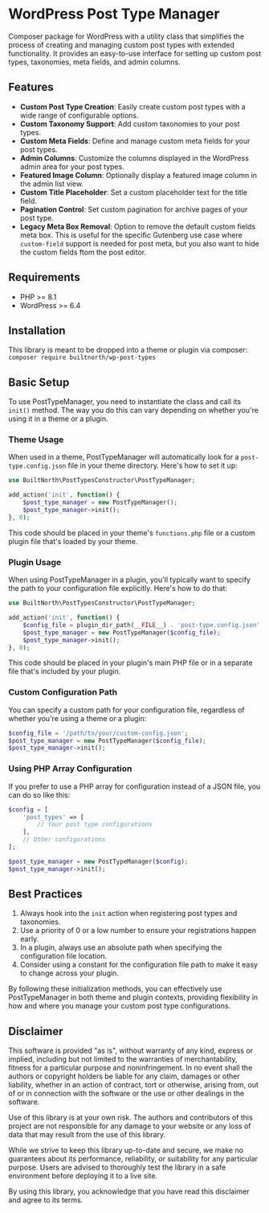 # WordPress Post Type Manager

Composer package for WordPress with a utility class that simplifies the process of creating and managing custom post types with extended functionality. It provides an easy-to-use interface for setting up custom post types, taxonomies, meta fields, and admin columns.

## Features

-   **Custom Post Type Creation**: Easily create custom post types with a wide range of configurable options.
-   **Custom Taxonomy Support**: Add custom taxonomies to your post types.
-   **Custom Meta Fields**: Define and manage custom meta fields for your post types.
-   **Admin Columns**: Customize the columns displayed in the WordPress admin area for your post types.
-   **Featured Image Column**: Optionally display a featured image column in the admin list view.
-   **Custom Title Placeholder**: Set a custom placeholder text for the title field.
-   **Pagination Control**: Set custom pagination for archive pages of your post type.
-   **Legacy Meta Box Removal**: Option to remove the default custom fields meta box. This is useful for the specific Gutenberg use case where `custom-field` support is needed for post meta, but you also want to hide the custom fields ftom the post editor.

## Requirements

-   PHP >= 8.1
-   WordPress >= 6.4

## Installation

This library is meant to be dropped into a theme or plugin via composer: `composer require builtnorth/wp-post-types`

## Basic Setup

To use PostTypeManager, you need to instantiate the class and call its `init()` method. The way you do this can vary depending on whether you're using it in a theme or a plugin.

### Theme Usage

When used in a theme, PostTypeManager will automatically look for a `post-type.config.json` file in your theme directory. Here's how to set it up:

```php
use BuiltNorth\PostTypesConstructor\PostTypeManager;

add_action('init', function() {
    $post_type_manager = new PostTypeManager();
    $post_type_manager->init();
}, 0);
```

This code should be placed in your theme's `functions.php` file or a custom plugin file that's loaded by your theme.

### Plugin Usage

When using PostTypeManager in a plugin, you'll typically want to specify the path to your configuration file explicitly. Here's how to do that:

```php
use BuiltNorth\PostTypesConstructor\PostTypeManager;

add_action('init', function() {
    $config_file = plugin_dir_path(__FILE__) . 'post-type.config.json';
    $post_type_manager = new PostTypeManager($config_file);
    $post_type_manager->init();
}, 0);
```

This code should be placed in your plugin's main PHP file or in a separate file that's included by your plugin.

### Custom Configuration Path

You can specify a custom path for your configuration file, regardless of whether you're using a theme or a plugin:

```php
$config_file = '/path/to/your/custom-config.json';
$post_type_manager = new PostTypeManager($config_file);
$post_type_manager->init();
```

### Using PHP Array Configuration

If you prefer to use a PHP array for configuration instead of a JSON file, you can do so like this:

```php
$config = [
    'post_types' => [
        // Your post type configurations
    ],
    // Other configurations
];

$post_type_manager = new PostTypeManager($config);
$post_type_manager->init();
```

## Best Practices

1. Always hook into the `init` action when registering post types and taxonomies.
2. Use a priority of 0 or a low number to ensure your registrations happen early.
3. In a plugin, always use an absolute path when specifying the configuration file location.
4. Consider using a constant for the configuration file path to make it easy to change across your plugin.

By following these initialization methods, you can effectively use PostTypeManager in both theme and plugin contexts, providing flexibility in how and where you manage your custom post type configurations.

## Disclaimer

This software is provided "as is", without warranty of any kind, express or implied, including but not limited to the warranties of merchantability, fitness for a particular purpose and noninfringement. In no event shall the authors or copyright holders be liable for any claim, damages or other liability, whether in an action of contract, tort or otherwise, arising from, out of or in connection with the software or the use or other dealings in the software.

Use of this library is at your own risk. The authors and contributors of this project are not responsible for any damage to your website or any loss of data that may result from the use of this library.

While we strive to keep this library up-to-date and secure, we make no guarantees about its performance, reliability, or suitability for any particular purpose. Users are advised to thoroughly test the library in a safe environment before deploying it to a live site.

By using this library, you acknowledge that you have read this disclaimer and agree to its terms.
